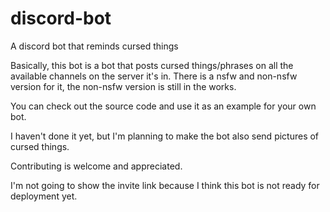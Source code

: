 # discord-bot
A discord bot that reminds cursed things

Basically, this bot is a bot that posts cursed things/phrases on all the available channels on the server it's in.
There is a nsfw and non-nsfw version for it, the non-nsfw version is still in the works.

You can check out the source code and use it as an example for your own bot.

I haven't done it yet, but I'm planning to make the bot also send pictures of cursed things.

Contributing is welcome and appreciated.


I'm not going to show the invite link because I think this bot is not ready for deployment yet.